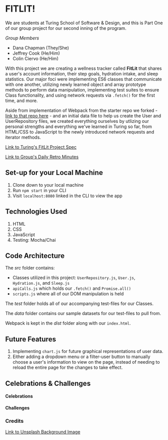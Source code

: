 # FITLIT!

We are students at Turing School of Software & Design, and this is Part One of our group project for our second inning of the program.

*Group Members*
- Dana Chapman (They/She)
- Jeffrey Cook (He/Him)
- Colin Ciervo (He/Him)

With this project we are creating a wellness tracker called **FitLit** that shares a user's account information, their step goals, hydration intake, and sleep statistics. Our major foci were implementing ES6 classes that communicate with one another, utilizing newly learned object and array prototype methods to perform data manipulation, implementing test suites to ensure Class functionality, and using network requests via `.fetch()` for the first time, and more.

Aside from implementation of Webpack from the starter repo we forked - [link to that repo here](https://github.com/turingschool-examples/fitlit-starter-kit) - and an initial data file to help us create the User and UserRepository files, we created everything ourselves by utlizing our personal strengths and everything we've learned in Turing so far, from HTML/CSS to JavaScript to the newly introduced network requests and iterator methods.

[Link to Turing's FitLit Project Spec](https://frontend.turing.edu/projects/Fitlit-part-one.html)

[Link to Group's Daily Retro Minutes](https://docs.google.com/document/d/1GyWFpG0hR6I5k_obBsS_9of9AtT1RyX9Q5Hht21H0o8/edit?usp=sharing)

<!-- Insert Gif of Comp Here -->

## Set-up for your Local Machine

1. Clone down to your local machine
2. Run `npm start` in your CLI
3. Visit `localhost:8080` linked in the CLI to view the app

## Technologies Used

1. HTML
2. CSS
3. JavaScript
4. Testing: Mocha/Chai

## Code Architecture

The *src* folder contains:

- Classes utilized in this project: `UserRepository.js`, `User.js`, `Hydration.js`, and `Sleep.js`
- `apiCalls.js` which holds our `.fetch()` and `Promise.all()`
- `scripts.js` where all of our DOM manipulation is held

The *test* folder holds all of our accompanying test-files for our Classes.

The *data* folder contains our sample datasets for our test-files to pull from.

Webpack is kept in the *dist* folder along with our `index.html`.

## Future Features

1. Implementing `chart.js` for future graphical representations of user data.
2. Either adding a dropdown menu or a filter-user button to manually choose a user's information to view on the page, instead of needing to reload the entire page for the changes to take effect.

## Celebrations & Challenges

#### Celebrations

#### Challenges

### Credits

[Link to Unsplash Background Image](https://unsplash.com/photos/F2qh3yjz6Jk)
